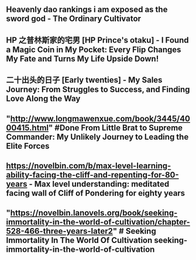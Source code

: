 ## Heavenly dao rankings i am exposed as the sword god - The Ordinary Cultivator

## HP 之普林斯家的宅男 [HP Prince's otaku] - I Found a Magic Coin in My Pocket: Every Flip Changes My Fate and Turns My Life Upside Down!

## 二十出头的日子 [Early twenties] - My Sales Journey: From Struggles to Success, and Finding Love Along the Way

## "http://www.longmawenxue.com/book/3445/4000415.html" #Done From Little Brat to Supreme Commander: My Unlikely Journey to Leading the Elite Forces

## https://novelbin.com/b/max-level-learning-ability-facing-the-cliff-and-repenting-for-80-years  - Max level understanding: meditated facing wall of Cliff of Pondering for eighty years

## "https://novelbin.lanovels.org/book/seeking-immortality-in-the-world-of-cultivation/chapter-528-466-three-years-later2" # Seeking Immortality In The World Of Cultivation seeking-immortality-in-the-world-of-cultivation
